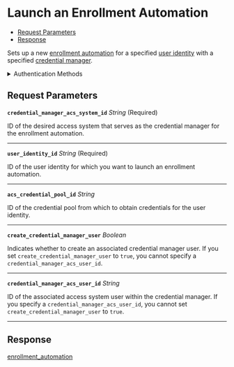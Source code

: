 # Launch an Enrollment Automation

- [Request Parameters](#request-parameters)
- [Response](#response)

Sets up a new [enrollment automation](../../../capability-guides/mobile-access/issuing-mobile-credentials-from-an-access-control-system.md) for a specified [user identity](../../../capability-guides/mobile-access/managing-mobile-app-user-accounts-with-user-identities.md#what-is-a-user-identity) with a specified [credential manager](../../../capability-guides/mobile-access/issuing-mobile-credentials-from-an-access-control-system.md).


<details>

<summary>Authentication Methods</summary>

- API key
- Personal access token
  <br>Must also include the `seam-workspace` header in the request.

To learn more, see [Authentication](https://docs.seam.co/latest/api/authentication).
</details>

## Request Parameters

**`credential_manager_acs_system_id`** *String* (Required)

ID of the desired access system that serves as the credential manager for the enrollment automation.

---

**`user_identity_id`** *String* (Required)

ID of the user identity for which you want to launch an enrollment automation.

---

**`acs_credential_pool_id`** *String*

ID of the credential pool from which to obtain credentials for the user identity.

---

**`create_credential_manager_user`** *Boolean*

Indicates whether to create an associated credential manager user. If you set `create_credential_manager_user` to `true`, you cannot specify a `credential_manager_acs_user_id`.

---

**`credential_manager_acs_user_id`** *String*

ID of the associated access system user within the credential manager. If you specify a `credential_manager_acs_user_id`, you cannot set `create_credential_manager_user` to `true`.

---


## Response

[enrollment\_automation](.)

